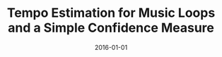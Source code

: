 ---
type: "paper_2016"
title: "Tempo Estimation for Music Loops and a Simple Confidence Measure"
authors: Font, F., Serra, X.
date: 2016-01-01
published_in: "Proc. of the International Society for Music Information Retrieval Conference (ISMIR)"
download_link: "http://mtg.upf.edu/node/3479"
---